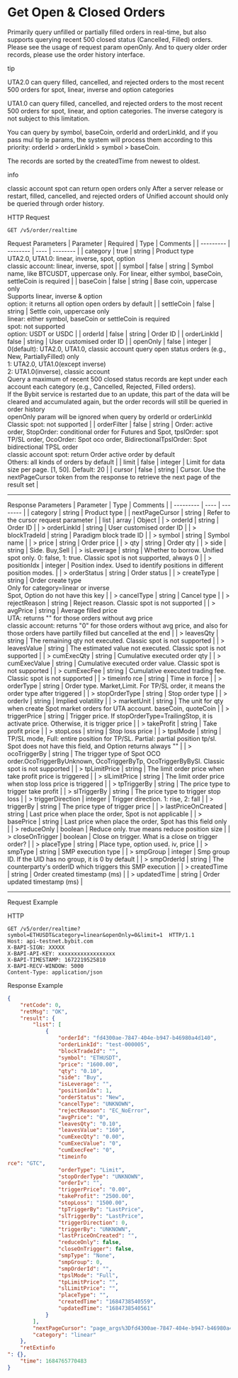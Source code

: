 # Get Open & Closed Orders
Primarily query unfilled or partially filled orders in real-time, but also supports querying recent 500 closed status (Cancelled, Filled) orders. Please see the usage of request param openOnly.
And to query older order records, please use the order history interface.


tip


UTA2.0 can query filled, cancelled, and rejected orders to the most recent 500 orders for spot, linear, inverse and option categories

UTA1.0 can query filled, cancelled, and rejected orders to the most recent 500 orders for spot, linear, and option categories. The inverse category is not subject to this limitation.

You can query by symbol, baseCoin, orderId and orderLinkId, and if you pass mul
tip
le params, the system will process them according to this priority: orderId > orderLinkId > symbol > baseCoin.

The records are sorted by the createdTime from newest to oldest.

info


classic account spot can return open orders only
After a server release or restart, filled, cancelled, and rejected orders of Unified account should only be queried through order history.


HTTP Request
```http
GET /v5/order/realtime
```

Request Parameters
| Parameter | Required | Type | Comments |
| --------- | -------- | ---- | -------- |
| category | true | string | Product type <br> UTA2.0, UTA1.0: linear, inverse, spot, option <br> classic account: linear, inverse, spot |
| symbol | false | string | Symbol name, like BTCUSDT, uppercase only. For linear, either symbol, baseCoin, settleCoin is required |
| baseCoin | false | string | Base coin, uppercase only <br> Supports linear, inverse & option <br> option: it returns all option open orders by default |
| settleCoin | false | string | Settle coin, uppercase only <br> linear: either symbol, baseCoin or settleCoin is required<br> spot: not supported <br> option: USDT or USDC |
| orderId | false | string | Order ID |
| orderLinkId | false | string | User customised order ID |
| openOnly | false | integer | 0(default): UTA2.0, UTA1.0, classic account query open status orders (e.g., New, PartiallyFilled) only <br> 1: UTA2.0, UTA1.0(except inverse) <br> 2: UTA1.0(inverse), classic account <br> Query a maximum of recent 500 closed status records are kept under each account each category (e.g., Cancelled, Rejected, Filled orders).<br> If the Bybit service is restarted due to an update, this part of the data will be cleared and accumulated again, but the order records will still be queried in order history <br> openOnly param will be ignored when query by orderId or orderLinkId <br> Classic spot: not supported |
| orderFilter | false | string | Order: active order, StopOrder: conditional order for Futures and Spot, tpslOrder: spot TP/SL order, OcoOrder: Spot oco order, BidirectionalTpslOrder: Spot bidirectional TPSL order <br> classic account spot: return Order active order by default <br> Others: all kinds of orders by default |
| limit | false | integer | Limit for data size per page. [1, 50]. Default: 20 |
| cursor | false | string | Cursor. Use the nextPageCursor token from the response to retrieve the next page of the result set |

---


Response Parameters
| Parameter | Type | Comments |
| --------- | ---- | -------- |
| category | string | Product type |
| nextPageCursor | string | Refer to the cursor request parameter |
| list | array | Object |
| > orderId | string | Order ID |
| > orderLinkId | string | User customised order ID |
| > blockTradeId | string | Paradigm block trade ID |
| > symbol | string | Symbol name |
| > price | string | Order price |
| > qty | string | Order qty |
| > side | string | Side. Buy,Sell |
| > isLeverage | string | Whether to borrow. Unified spot only. 0: false, 1: true. Classic spot is not supported, always 0 |
| > positionIdx | integer | Position index. Used to identify positions in different position modes. |
| > orderStatus | string | Order status |
| > createType | string | Order create type <br> Only for category=linear or inverse <br> Spot, Option do not have this key |
| > cancelType | string | Cancel type |
| > rejectReason | string | Reject reason. Classic spot is not supported |
| > avgPrice | string | Average filled price <br> UTA: returns "" for those orders without avg price <br> classic account: returns "0" for those orders without avg price, and also for those orders have partilly filled but cancelled at the end |
| > leavesQty | string | The remaining qty not executed. Classic spot is not supported |
| > leavesValue | string | The estimated value not executed. Classic spot is not supported |
| > cumExecQty | string | Cumulative executed order qty |
| > cumExecValue | string | Cumulative executed order value. Classic spot is not supported |
| > cumExecFee | string | Cumulative executed trading fee. Classic spot is not supported |
| > timeinfo
rce | string | Time in force |
| > orderType | string | Order type. Market,Limit. For TP/SL order, it means the order type after triggered |
| > stopOrderType | string | Stop order type |
| > orderIv | string | Implied volatility |
| > marketUnit | string | The unit for qty when create Spot market orders for UTA account. baseCoin, quoteCoin |
| > triggerPrice | string | Trigger price. If stopOrderType=TrailingStop, it is activate price. Otherwise, it is trigger price |
| > takeProfit | string | Take profit price |
| > stopLoss | string | Stop loss price |
| > tpslMode | string | TP/SL mode, Full: entire position for TP/SL. Partial: partial position tp/sl. Spot does not have this field, and Option returns always "" |
| > ocoTriggerBy | string | The trigger type of Spot OCO order.OcoTriggerByUnknown, OcoTriggerByTp, OcoTriggerByBySl. Classic spot is not supported |
| > tpLimitPrice | string | The limit order price when take profit price is triggered |
| > slLimitPrice | string | The limit order price when stop loss price is triggered |
| > tpTriggerBy | string | The price type to trigger take profit |
| > slTriggerBy | string | The price type to trigger stop loss |
| > triggerDirection | integer | Trigger direction. 1: rise, 2: fall |
| > triggerBy | string | The price type of trigger price |
| > lastPriceOnCreated | string | Last price when place the order, Spot is not applicable |
| > basePrice | string | Last price when place the order, Spot has this field only |
| > reduceOnly | boolean | Reduce only. true means reduce position size |
| > closeOnTrigger | boolean | Close on trigger. What is a close on trigger order? |
| > placeType | string | Place type, option used. iv, price |
| > smpType | string | SMP execution type |
| > smpGroup | integer | Smp group ID. If the UID has no group, it is 0 by default |
| > smpOrderId | string | The counterparty's orderID which triggers this SMP execution |
| > createdTime | string | Order created timestamp (ms) |
| > updatedTime | string | Order updated timestamp (ms) |

---


Request Example

HTTP
 
  
  
```http
GET /v5/order/realtime?symbol=ETHUSDT&category=linear&openOnly=0&limit=1  HTTP/1.1
Host: api-testnet.bybit.com
X-BAPI-SIGN: XXXXX
X-BAPI-API-KEY: xxxxxxxxxxxxxxxxxx
X-BAPI-TIMESTAMP: 1672219525810
X-BAPI-RECV-WINDOW: 5000
Content-Type: application/json
```

Response Example
```json
{
    "retCode": 0,
    "retMsg": "OK",
    "result": {
        "list": [
            {
                "orderId": "fd4300ae-7847-404e-b947-b46980a4d140",
                "orderLinkId": "test-000005",
                "blockTradeId": "",
                "symbol": "ETHUSDT",
                "price": "1600.00",
                "qty": "0.10",
                "side": "Buy",
                "isLeverage": "",
                "positionIdx": 1,
                "orderStatus": "New",
                "cancelType": "UNKNOWN",
                "rejectReason": "EC_NoError",
                "avgPrice": "0",
                "leavesQty": "0.10",
                "leavesValue": "160",
                "cumExecQty": "0.00",
                "cumExecValue": "0",
                "cumExecFee": "0",
                "timeinfo
rce": "GTC",
                "orderType": "Limit",
                "stopOrderType": "UNKNOWN",
                "orderIv": "",
                "triggerPrice": "0.00",
                "takeProfit": "2500.00",
                "stopLoss": "1500.00",
                "tpTriggerBy": "LastPrice",
                "slTriggerBy": "LastPrice",
                "triggerDirection": 0,
                "triggerBy": "UNKNOWN",
                "lastPriceOnCreated": "",
                "reduceOnly": false,
                "closeOnTrigger": false,
                "smpType": "None",
                "smpGroup": 0,
                "smpOrderId": "",
                "tpslMode": "Full",
                "tpLimitPrice": "",
                "slLimitPrice": "",
                "placeType": "",
                "createdTime": "1684738540559",
                "updatedTime": "1684738540561"
            }
        ],
        "nextPageCursor": "page_args%3Dfd4300ae-7847-404e-b947-b46980a4d140%26symbol%3D6%26",
        "category": "linear"
    },
    "retExtinfo
": {},
    "time": 1684765770483
}
```

